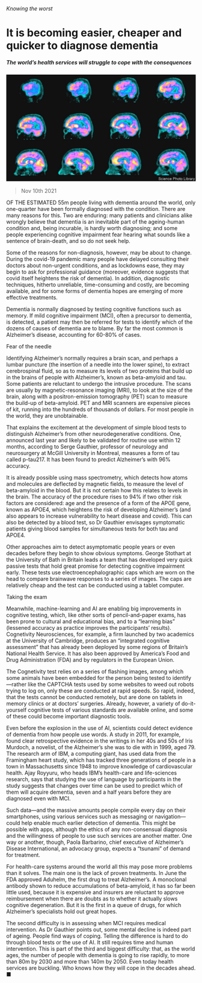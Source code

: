 ###### Knowing the worst

# It is becoming easier, cheaper and quicker to diagnose dementia 

##### The world’s health services will struggle to cope with the consequences 

![image](images/20211113_stp001_0.jpg) 

> Nov 10th 2021 

OF THE ESTIMATED 55m people living with dementia around the world, only one-quarter have been formally diagnosed with the condition. There are many reasons for this. Two are enduring: many patients and clinicians alike wrongly believe that dementia is an inevitable part of the ageing-human condition and, being incurable, is hardly worth diagnosing; and some people experiencing cognitive impairment fear hearing what sounds like a sentence of brain-death, and so do not seek help.

Some of the reasons for non-diagnosis, however, may be about to change. During the covid-19 pandemic many people have delayed consulting their doctors about non-urgent conditions, and as lockdowns ease, they may begin to ask for professional guidance (moreover, evidence suggests that covid itself heightens the risk of dementia). In addition, diagnostic techniques, hitherto unreliable, time-consuming and costly, are becoming available, and for some forms of dementia hopes are emerging of more effective treatments.


Dementia is normally diagnosed by testing cognitive functions such as memory. If mild cognitive impairment (MCI), often a precursor to dementia, is detected, a patient may then be referred for tests to identify which of the dozens of causes of dementia are to blame. By far the most common is Alzheimer’s disease, accounting for 60-80% of cases.

Fear of the needle

Identifying Alzheimer’s normally requires a brain scan, and perhaps a lumbar puncture (the insertion of a needle into the lower spine), to extract cerebrospinal fluid, so as to measure its levels of two proteins that build up in the brains of people with Alzheimer’s, known as beta-amyloid and tau. Some patients are reluctant to undergo the intrusive procedure. The scans are usually by magnetic-resonance imaging (MRI), to look at the size of the brain, along with a positron-emission tomography (PET) scan to measure the build-up of beta-amyloid. PET and MRI scanners are expensive pieces of kit, running into the hundreds of thousands of dollars. For most people in the world, they are unobtainable.

That explains the excitement at the development of simple blood tests to distinguish Alzheimer’s from other neurodegenerative conditions. One, announced last year and likely to be validated for routine use within 12 months, according to Serge Gauthier, professor of neurology and neurosurgery at McGill University in Montreal, measures a form of tau called p-tau217. It has been found to predict Alzheimer’s with 96% accuracy.

It is already possible using mass spectrometry, which detects how atoms and molecules are deflected by magnetic fields, to measure the level of beta-amyloid in the blood. But it is not certain how this relates to levels in the brain. The accuracy of the procedure rises to 94% if two other risk factors are considered: age and the presence of a form of the APOE gene, known as APOE4, which heightens the risk of developing Alzheimer’s (and also appears to increase vulnerability to heart disease and covid). This can also be detected by a blood test, so Dr Gauthier envisages symptomatic patients giving blood samples for simultaneous tests for both tau and APOE4.

Other approaches aim to detect asymptomatic people years or even decades before they begin to show obvious symptoms. George Stothart at the University of Bath in Britain leads a team that has developed very quick passive tests that hold great promise for detecting cognitive impairment early. These tests use electroencephalographic caps which are worn on the head to compare brainwave responses to a series of images. The caps are relatively cheap and the test can be conducted using a tablet computer.

Taking the exam

Meanwhile, machine-learning and AI are enabling big improvements in cognitive testing, which, like other sorts of pencil-and-paper exams, has been prone to cultural and educational bias, and to a “learning bias” (lessened accuracy as practice improves the participants’ results). Cognetivity Neurosciences, for example, a firm launched by two academics at the University of Cambridge, produces an “integrated cognitive assessment” that has already been deployed by some regions of Britain’s National Health Service. It has also been approved by America’s Food and Drug Administration (FDA) and by regulators in the European Union.

The Cognetivity test relies on a series of flashing images, among which some animals have been embedded for the person being tested to identify—rather like the CAPTCHA tests used by some websites to weed out robots trying to log on, only these are conducted at rapid speeds. So rapid, indeed, that the tests cannot be conducted remotely, but are done on tablets in memory clinics or at doctors’ surgeries. Already, however, a variety of do-it-yourself cognitive tests of various standards are available online, and some of these could become important diagnostic tools.

Even before the explosion in the use of AI, scientists could detect evidence of dementia from how people use words. A study in 2011, for example, found clear retrospective evidence in the writings in her 40s and 50s of Iris Murdoch, a novelist, of the Alzheimer’s she was to die with in 1999, aged 79. The research arm of IBM, a computing giant, has used data from the Framingham heart study, which has tracked three generations of people in a town in Massachusetts since 1948 to improve knowledge of cardiovascular health. Ajay Royyuru, who heads IBM’s health-care and life-sciences research, says that studying the use of language by participants in the study suggests that changes over time can be used to predict which of them will acquire dementia, seven and a half years before they are diagnosed even with MCI.

Such data—and the massive amounts people compile every day on their smartphones, using various services such as messaging or navigation—could help enable much earlier detection of dementia. This might be possible with apps, although the ethics of any non-consensual diagnosis and the willingness of people to use such services are another matter. One way or another, though, Paola Barbarino, chief executive of Alzheimer’s Disease International, an advocacy group, expects a “tsunami” of demand for treatment.

For health-care systems around the world all this may pose more problems than it solves. The main one is the lack of proven treatments. In June the FDA approved Aduhelm, the first drug to treat Alzheimer’s. A monoclonal antibody shown to reduce accumulations of beta-amyloid, it has so far been little used, because it is expensive and insurers are reluctant to approve reimbursement when there are doubts as to whether it actually slows cognitive degeneration. But it is the first in a queue of drugs, for which Alzheimer’s specialists hold out great hopes.

The second difficulty is in assessing when MCI requires medical intervention. As Dr Gauthier points out, some mental decline is indeed part of ageing. People find ways of coping. Telling the difference is hard to do through blood tests or the use of AI. It still requires time and human intervention. This is part of the third and biggest difficulty: that, as the world ages, the number of people with dementia is going to rise rapidly, to more than 80m by 2030 and more than 140m by 2050. Even today health services are buckling. Who knows how they will cope in the decades ahead. ■


